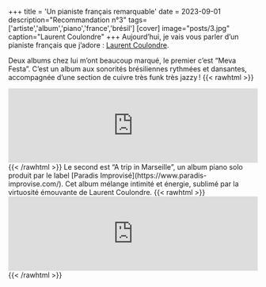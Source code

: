 +++
title = 'Un pianiste français remarquable'
date = 2023-09-01
description="Recommandation n°3"
tags=['artiste','album','piano','france','brésil']
[cover]
image="posts/3.jpg"
caption="Laurent Coulondre"
+++
Aujourd’hui, je vais vous parler d’un pianiste français que j’adore : [Laurent Coulondre](https://fr.wikipedia.org/wiki/Laurent_Coulondre).

Deux albums chez lui m’ont beaucoup marqué, le premier c’est “Meva Festa”. C’est un album aux sonorités brésiliennes rythmées et dansantes, accompagnée d’une section de cuivre très funk très jazzy !
{{< rawhtml >}}
<iframe width="100%" height="150" src="https://odesli.co/embed/?url=https%3A%2F%2Falbum.link%2Fn6gsf5zvvjh0h&theme=light" frameborder="0" allowfullscreen sandbox="allow-same-origin allow-scripts allow-presentation allow-popups allow-popups-to-escape-sandbox" allow="clipboard-read; clipboard-write"></iframe>
{{< /rawhtml >}}
Le second est “A trip in Marseille”, un album piano solo produit par le label [Paradis Improvisé](https://www.paradis-improvise.com/). Cet album mélange intimité et énergie, sublimé par la virtuosité émouvante de Laurent Coulondre.
{{< rawhtml >}}
<iframe width="100%" height="150" src="https://odesli.co/embed/?url=https%3A%2F%2Falbum.link%2Fjhsj8rkhckz6q&theme=light" frameborder="0" allowfullscreen sandbox="allow-same-origin allow-scripts allow-presentation allow-popups allow-popups-to-escape-sandbox" allow="clipboard-read; clipboard-write"></iframe>
{{< /rawhtml >}}